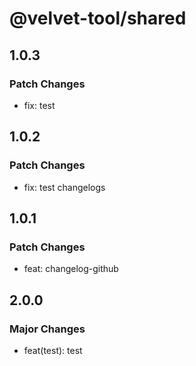 # @velvet-tool/shared

## 1.0.3

### Patch Changes

- fix: test

## 1.0.2

### Patch Changes

- fix: test changelogs

## 1.0.1

### Patch Changes

- feat: changelog-github

## 2.0.0

### Major Changes

- feat(test): test
